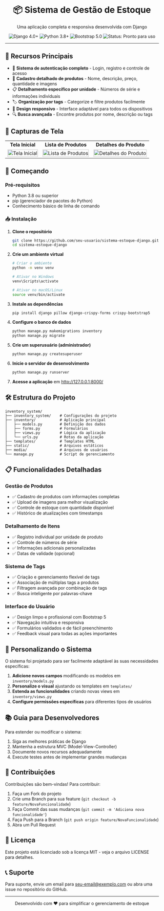 <div align="center">
  <h1>📦 Sistema de Gestão de Estoque</h1>
  <p>Uma aplicação completa e responsiva desenvolvida com Django</p>
  <img src="https://img.shields.io/badge/Django-4.0%2B-green" alt="Django 4.0+">
  <img src="https://img.shields.io/badge/Python-3.8%2B-blue" alt="Python 3.8+">
  <img src="https://img.shields.io/badge/Bootstrap-5.0-purple" alt="Bootstrap 5.0">
  <img src="https://img.shields.io/badge/Status-Pronto%20para%20uso-success" alt="Status: Pronto para uso">
</div>

---

## 🌟 Recursos Principais

- 🔐 **Sistema de autenticação completo** - Login, registro e controle de acesso
- 📝 **Cadastro detalhado de produtos** - Nome, descrição, preço, quantidade e imagens
- 📋 **Detalhamento específico por unidade** - Números de série e informações individuais
- 🏷️ **Organização por tags** - Categorize e filtre produtos facilmente
- 📱 **Design responsivo** - Interface adaptável para todos os dispositivos
- 🔍 **Busca avançada** - Encontre produtos por nome, descrição ou tags

## 📸 Capturas de Tela

<div align="center">
  <table>
    <tr>
      <td align="center"><strong>Tela Inicial</strong></td>
      <td align="center"><strong>Lista de Produtos</strong></td>
      <td align="center"><strong>Detalhes do Produto</strong></td>
    </tr>
    <tr>
      <td><img src="/api/placeholder/400/300" alt="Tela Inicial" width="100%"></td>
      <td><img src="/api/placeholder/400/300" alt="Lista de Produtos" width="100%"></td>
      <td><img src="/api/placeholder/400/300" alt="Detalhes do Produto" width="100%"></td>
    </tr>
  </table>
</div>

## 🚀 Começando

### Pré-requisitos

- Python 3.8 ou superior
- pip (gerenciador de pacotes do Python)
- Conhecimento básico de linha de comando

### 📥 Instalação

1. **Clone o repositório**
   ```bash
   git clone https://github.com/seu-usuario/sistema-estoque-django.git
   cd sistema-estoque-django
   ```

2. **Crie um ambiente virtual**
   ```bash
   # Criar o ambiente
   python -m venv venv
   
   # Ativar no Windows
   venv\Scripts\activate
   
   # Ativar no macOS/Linux
   source venv/bin/activate
   ```

3. **Instale as dependências**
   ```bash
   pip install django pillow django-crispy-forms crispy-bootstrap5
   ```

4. **Configure o banco de dados**
   ```bash
   python manage.py makemigrations inventory
   python manage.py migrate
   ```

5. **Crie um superusuário (administrador)**
   ```bash
   python manage.py createsuperuser
   ```

6. **Inicie o servidor de desenvolvimento**
   ```bash
   python manage.py runserver
   ```

7. **Acesse a aplicação** em http://127.0.0.1:8000/

## 🛠️ Estrutura do Projeto

```
inventory_system/
├── inventory_system/    # Configurações do projeto
├── inventory/           # Aplicação principal
│   ├── models.py        # Definição dos dados
│   ├── forms.py         # Formulários
│   ├── views.py         # Lógica da aplicação
│   └── urls.py          # Rotas da aplicação
├── templates/           # Templates HTML
├── static/              # Arquivos estáticos
├── media/               # Arquivos de usuários
└── manage.py            # Script de gerenciamento
```

## 📋 Funcionalidades Detalhadas

### Gestão de Produtos

- ✅ Cadastro de produtos com informações completas
- ✅ Upload de imagens para melhor visualização
- ✅ Controle de estoque com quantidade disponível
- ✅ Histórico de atualizações com timestamps

### Detalhamento de Itens

- ✅ Registro individual por unidade de produto
- ✅ Controle de números de série
- ✅ Informações adicionais personalizadas
- ✅ Datas de validade (opcional)

### Sistema de Tags

- ✅ Criação e gerenciamento flexível de tags
- ✅ Associação de múltiplas tags a produtos
- ✅ Filtragem avançada por combinação de tags
- ✅ Busca inteligente por palavras-chave

### Interface do Usuário

- ✅ Design limpo e profissional com Bootstrap 5
- ✅ Navegação intuitiva e responsiva
- ✅ Formulários validados e de fácil preenchimento
- ✅ Feedback visual para todas as ações importantes

## 🔧 Personalizando o Sistema

O sistema foi projetado para ser facilmente adaptável às suas necessidades específicas:

1. **Adicione novos campos** modificando os modelos em `inventory/models.py`
2. **Personalize o visual** ajustando os templates em `templates/`
3. **Estenda as funcionalidades** criando novas views em `inventory/views.py`
4. **Configure permissões específicas** para diferentes tipos de usuários

## 📚 Guia para Desenvolvedores

Para estender ou modificar o sistema:

1. Siga as melhores práticas de Django
2. Mantenha a estrutura MVC (Model-View-Controller)
3. Documente novos recursos adequadamente
4. Execute testes antes de implementar grandes mudanças

## 🤝 Contribuições

Contribuições são bem-vindas! Para contribuir:

1. Faça um Fork do projeto
2. Crie uma Branch para sua feature (`git checkout -b feature/NovaFuncionalidade`)
3. Faça Commit das suas mudanças (`git commit -m 'Adiciona nova funcionalidade'`)
4. Faça Push para a Branch (`git push origin feature/NovaFuncionalidade`)
5. Abra um Pull Request

## 📄 Licença

Este projeto está licenciado sob a licença MIT - veja o arquivo LICENSE para detalhes.

## 📞 Suporte

Para suporte, envie um email para seu-email@exemplo.com ou abra uma issue no repositório do GitHub.

---

<div align="center">
  <p>Desenvolvido com ❤️ para simplificar o gerenciamento de estoque</p>
</div>